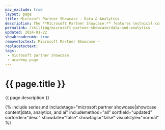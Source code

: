 ```yaml
---
nav_exclude: true
layout: page
title: Microsoft Partner Showcase - Data & Analytics
description: The **Microsoft Partner Showcase💡** features technical conversations with Microsoft Partners and their solutions. Join Microsoft CSAs and Partners from around the world to get their perspectives on the tech industry and go hands-on with their solutions. These episodes focus on data, analytics, and AI solutions.
permalink: /skilling/microsoft-partner-showcase/data-and-analytics
updated: 2024-01-22
showbreadcrumb: true
removetoctext: Microsoft Partner Showcase — 
replacetoctext:
tags: 
 - microsoft partner showcase
 - academy page
---
```


# {{ page.title }}

{{ page.description }}

{% include series.md 
    includetags="microsoft partner showcase|showcase content|data, analytics, and ai" 
    includemethod="all" 
    sortfield="updated" sortorder="desc" showdate="false" 
    showtags="false" visualstyle="normal" 
%}